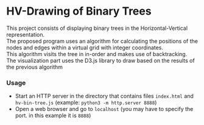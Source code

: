 # HV-Drawing of Binary Trees
This project consists of displaying binary trees in the Horizontal-Vertical representation.\
The proposed program uses an algorithm for calculating the positions of the nodes and edges within a virtual grid with integer coordinates.\
This algorithm visits the tree in in-order and makes use of backtracking.\
The visualization part uses the D3.js library to draw based on the results of the previous algorithm

### Usage
* Start an HTTP server in the directory that contains files `index.html` and `hv-bin-tree.js` (example: `python3 -m http.server 8888`)
* Open a web browser and go to `localhost` (you may have to specify the port. in this example it is `8888`) 

